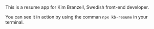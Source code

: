 This is a resume app for Kim Branzell, Swedish front-end developer.

You can see it in action by using the comman `npx kb-resume` in your terminal.

